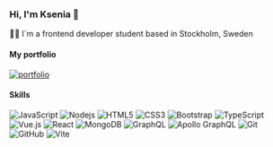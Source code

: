 ### Hi, I'm Ksenia 👋

👩‍💻 I´m a frontend developer student based in Stockholm, Sweden 




#### My portfolio 

[![portfolio](https://www.dropbox.com/s/gbax28uka2xk2c6/portfolio%283%29.png?raw=1)](https://github.com/kseniiaivanova/portfolio.git)

#### Skills

![JavaScript](https://img.shields.io/badge/-JavaScript-black?style=flat-square&logo=javascript)
![Nodejs](https://img.shields.io/badge/-Nodejs-black?style=flat-square&logo=Node.js)
![HTML5](https://img.shields.io/badge/-HTML5-E34F26?style=flat-square&logo=html5&logoColor=white)
![CSS3](https://img.shields.io/badge/-CSS3-1572B6?style=flat-square&logo=css3)
![Bootstrap](https://img.shields.io/badge/-Bootstrap-563D7C?style=flat-square&logo=bootstrap)
![TypeScript](https://img.shields.io/badge/-TypeScript-007ACC?style=flat-square&logo=typescript)
![Vue.js](https://img.shields.io/badge/vuejs-%2335495e.svg?style=flat-square&logo=vuedotjs)
![React](https://img.shields.io/badge/-React-black?style=flat-square&logo=react)
![MongoDB](https://img.shields.io/badge/-MongoDB-black?style=flat-square&logo=mongodb)
![GraphQL](https://img.shields.io/badge/-GraphQL-E10098?style=flat-square&logo=graphql)
![Apollo GraphQL](https://img.shields.io/badge/-Apollo%20GraphQL-311C87?style=flat-square&logo=apollo-graphql)
![Git](https://img.shields.io/badge/-Git-black?style=flat-square&logo=git)
![GitHub](https://img.shields.io/badge/-GitHub-181717?style=flat-square&logo=github)
![Vite](https://img.shields.io/badge/vite-%23646CFF.svg?style=flat-square&logo=vite&logoColor=white)

